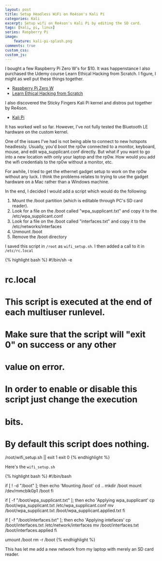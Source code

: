 ```yaml
---
layout: post
title: Setup Headless WiFi on Re4son's Kali Pi
categories: Kali
excerpt: Setup wifi on Re4son's Kali Pi by editing the SD card.
tags: [kali, pi, linux]
series: Raspberry Pi
image: 
    feature: kali-pi-splash.png
comments: true
custom_css:
custom_js: 
---
```


I bought a few Raspberry Pi Zero W's for $10.  It was happenstance I also purchased the Udemy course Learn Ethical Hacking from Scratch.  I figure, I might as well put these things together.

* [Raspberry Pi Zero W](https://www.raspberrypi.org/products/raspberry-pi-zero-w/)
* [Learn Ethical Hacking from Scratch](https://www.udemy.com/learn-ethical-hacking-from-scratch/)

I also discovered the Sticky Fingers Kali Pi kernel and distros put together by Re4son.

* [Kali Pi](https://whitedome.com.au/re4son/sticky-fingers-kali-pi/)

It has worked well so far.  However, I've not fully tested the Bluetooth LE hardware on the custom kernel.
<!-- more -->
One of the issues I've had is not being able to connect to new hotspots headlessly.  Usually, you'd boot the rp0w connected to a monitor, keyboard, mouse, and edit wpa_supplicant.conf directly.  But what if you want to go into a new location with only your laptop and the rp0w.  How would you add the wifi credentials to the rp0w without a monitor, etc.

For awhile, I tried to get the ethernet gadget setup to work on the rp0w without any luck.  I think the problems relates to trying to use the gadget hardware on a Mac rather than a Windows machine.

In the end, I decided I would add a script which would do the following:

1. Mount the /boot partition (which is editable through PC's SD card reader).
2. Look for a file on the /boot called "wpa_supplicant.txt" and copy it to the /etc/wpa_supplicant.conf 
3. Look for a file on the /boot called "interfaces.txt" and copy it to the /etc/networks/interfaces
4. Unmount /boot
5. Remove the /boot directory

I saved this script in `/root` as `wifi_setup.sh`.  I then added a call to it in `/etc/rc.local`

{% highlight bash %}
#!/bin/sh -e
#
# rc.local
#
# This script is executed at the end of each multiuser runlevel.
# Make sure that the script will "exit 0" on success or any other
# value on error.
#
# In order to enable or disable this script just change the execution
# bits.
#
# By default this script does nothing.
/root/wifi_setup.sh || exit 1
exit 0
{% endhighlight %}

Here's the `wifi_setup.sh`

{% highlight bash %}
#!/bin/bash

if [ ! -d "/boot" ]; then
        echo 'Mounting /boot'
        cd ..
        mkdir /boot
        mount /dev/mmcblk0p1 /boot
fi

if [ -f "/boot/wpa_supplicant.txt" ]; then
        echo 'Applying wpa_supplicant'
        cp /boot/wpa_supplicant.txt /etc/wpa_supplicant.conf
        mv /boot/wpa_supplicant.txt /boot/wpa_supplicant.applied.txt
fi

if [ -f "/boot/interfaces.txt" ]; then
        echo 'Applying intefaces'
        cp /boot/interfaces.txt /etc/network/interfaces
        mv /boot/interfaces.txt /boot/interfaces.applied
fi

umount /boot
rm -r /boot
{% endhighlight %}

This has let me add a new network from my laptop with merely an SD card reader.
